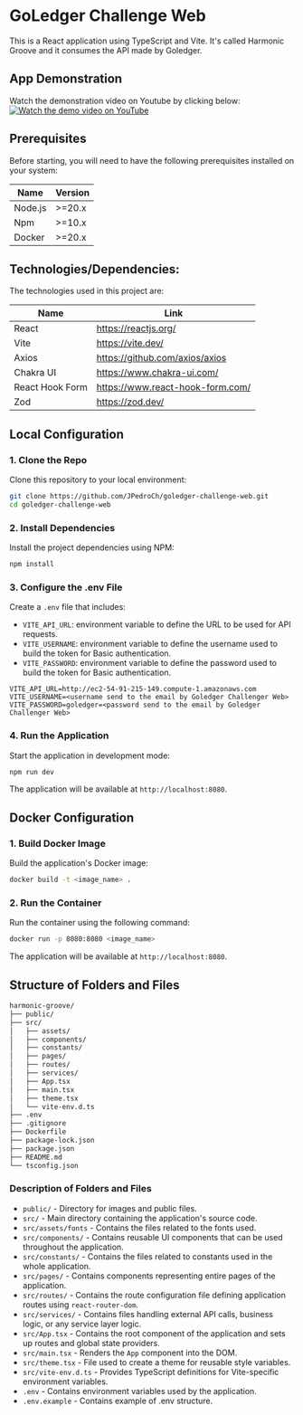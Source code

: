 # GoLedger Challenge Web

This is a React application using TypeScript and Vite. It's called Harmonic Groove and it consumes the API made by Goledger.

## App Demonstration

Watch the demonstration video on Youtube by clicking below:
[![Watch the demo video on YouTube](https://img.youtube.com/vi/Sj5N9EvUb14/0.jpg)](https://www.youtube.com/watch?v=Sj5N9EvUb14)

## Prerequisites

Before starting, you will need to have the following prerequisites installed on your system:

| Name    | Version |
| ------- | ------- |
| Node.js | >=20.x  |
| Npm     | >=10.x  |
| Docker  | >=20.x  |

## Technologies/Dependencies:

The technologies used in this project are:

| Name            | Link                             |
| --------------- | -------------------------------- |
| React           | https://reactjs.org/             |
| Vite            | https://vite.dev/                |
| Axios           | https://github.com/axios/axios   |
| Chakra UI       | https://www.chakra-ui.com/       |
| React Hook Form | https://www.react-hook-form.com/ |
| Zod             | https://zod.dev/                 |

## Local Configuration

### 1. Clone the Repo

Clone this repository to your local environment:

```bash
git clone https://github.com/JPedroCh/goledger-challenge-web.git
cd goledger-challenge-web
```

### 2. Install Dependencies

Install the project dependencies using NPM:

```bash
npm install
```

### 3. Configure the .env File

Create a `.env` file that includes:

- `VITE_API_URL`: environment variable to define the URL to be used for API requests.
- `VITE_USERNAME`: environment variable to define the username used to build the token for Basic authentication.
- `VITE_PASSWORD`: environment variable to define the password used to build the token for Basic authentication.

```env
VITE_API_URL=http://ec2-54-91-215-149.compute-1.amazonaws.com
VITE_USERNAME=<username send to the email by Goledger Challenger Web>
VITE_PASSWORD=goledger=<password send to the email by Goledger Challenger Web>
```

### 4. Run the Application

Start the application in development mode:

```bash
npm run dev
```

The application will be available at `http://localhost:8080`.

## Docker Configuration

### 1. Build Docker Image

Build the application's Docker image:

```bash
docker build -t <image_name> .
```

### 2. Run the Container

Run the container using the following command:

```bash
docker run -p 8080:8080 <image_name>
```

The application will be available at `http://localhost:8080`.

## Structure of Folders and Files

```bash
harmonic-groove/
├── public/
├── src/
│   ├── assets/
│   ├── components/
│   ├── constants/
│   ├── pages/
│   ├── routes/
│   ├── services/
│   ├── App.tsx
│   ├── main.tsx
│   ├── theme.tsx
│   └── vite-env.d.ts
├── .env
├── .gitignore
├── Dockerfile
├── package-lock.json
├── package.json
├── README.md
└── tsconfig.json
```

### Description of Folders and Files

- `public/` - Directory for images and public files.
- `src/` - Main directory containing the application's source code.
- `src/assets/fonts` - Contains the files related to the fonts used.
- `src/components/` - Contains reusable UI components that can be used throughout the application.
- `src/constants/` - Contains the files related to constants used in the whole application.
- `src/pages/` - Contains components representing entire pages of the application.
- `src/routes/` - Contains the route configuration file defining application routes using `react-router-dom`.
- `src/services/` - Contains files handling external API calls, business logic, or any service layer logic.
- `src/App.tsx` - Contains the root component of the application and sets up routes and global state providers.
- `src/main.tsx` - Renders the `App` component into the DOM.
- `src/theme.tsx` - File used to create a theme for reusable style variables.
- `src/vite-env.d.ts` - Provides TypeScript definitions for Vite-specific environment variables.
- `.env` - Contains environment variables used by the application.
- `.env.example` - Contains example of .env structure.

